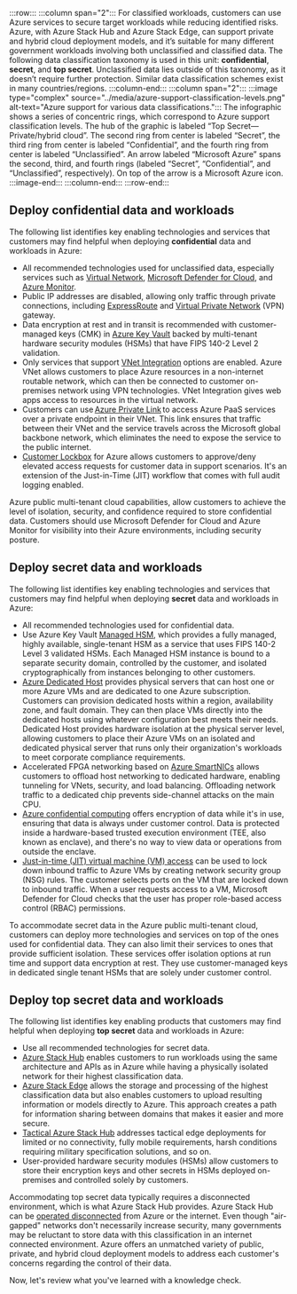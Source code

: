 :::row:::
:::column span="2":::
For classified workloads, customers can use Azure services to secure target workloads while reducing identified risks. Azure, with Azure Stack Hub and Azure Stack Edge, can support private and hybrid cloud deployment models, and it’s suitable for many different government workloads involving both unclassified and classified data. The following data classification taxonomy is used in this unit: **confidential**, **secret**, and **top secret**. Unclassified data lies outside of this taxonomy, as it doesn’t require further protection. Similar data classification schemes exist in many countries/regions.
:::column-end:::
:::column span="2":::
:::image type="complex" source="../media/azure-support-classification-levels.png" alt-text="Azure support for various data classifications.":::
The infographic shows a series of concentric rings, which correspond to Azure support classification levels. The hub of the graphic is labeled “Top Secret—Private/hybrid cloud”. The second ring from center is labeled “Secret”, the third ring from center is labeled “Confidential”, and the fourth ring from center is labeled “Unclassified”. An arrow labeled “Microsoft Azure” spans the second, third, and fourth rings (labeled “Secret”, “Confidential”, and “Unclassified”, respectively). On top of the arrow is a Microsoft Azure icon.
:::image-end:::
:::column-end:::
:::row-end:::

## Deploy confidential data and workloads

The following list identifies key enabling technologies and services that customers may find helpful when deploying **confidential** data and workloads in Azure:

* All recommended technologies used for unclassified data, especially services such as [Virtual Network](/azure/virtual-network/virtual-networks-overview), [Microsoft Defender for Cloud](/azure/security-center/), and [Azure Monitor](/azure/azure-monitor/).
* Public IP addresses are disabled, allowing only traffic through private connections, including [ExpressRoute](/azure/expressroute) and [Virtual Private Network](/azure/vpn-gateway/) (VPN) gateway.
* Data encryption at rest and in transit is recommended with customer-managed keys (CMK) in [Azure Key Vault](/azure/key-vault/) backed by multi-tenant hardware security modules (HSMs) that have FIPS 140-2 Level 2 validation.
* Only services that support [VNet Integration](/azure/virtual-network/virtual-network-for-azure-services) options are enabled. Azure VNet allows customers to place Azure resources in a non-internet routable network, which can then be connected to customer on-premises network using VPN technologies. VNet Integration gives web apps access to resources in the virtual network.
* Customers can use [Azure Private Link](/azure/private-link/) to access Azure PaaS services over a private endpoint in their VNet. This link ensures that traffic between their VNet and the service travels across the Microsoft global backbone network, which eliminates the need to expose the service to the public internet.
* [Customer Lockbox](/azure/security/fundamentals/customer-lockbox-overview) for Azure allows customers to approve/deny elevated access requests for customer data in support scenarios. It's an extension of the Just-in-Time (JIT) workflow that comes with full audit logging enabled.

Azure public multi-tenant cloud capabilities, allow customers to achieve the level of isolation, security, and confidence required to store confidential data. Customers should use Microsoft Defender for Cloud and Azure Monitor for visibility into their Azure environments, including security posture.

## Deploy secret data and workloads

The following list identifies key enabling technologies and services that customers may find helpful when deploying **secret** data and workloads in Azure:

* All recommended technologies used for confidential data.
* Use Azure Key Vault [Managed HSM](/azure/key-vault/managed-hsm/overview), which provides a fully managed, highly available, single-tenant HSM as a service that uses FIPS 140-2 Level 3 validated HSMs. Each Managed HSM instance is bound to a separate security domain, controlled by the customer, and isolated cryptographically from instances belonging to other customers.
* [Azure Dedicated Host](https://azure.microsoft.com/services/virtual-machines/dedicated-host/) provides physical servers that can host one or more Azure VMs and are dedicated to one Azure subscription. Customers can provision dedicated hosts within a region, availability zone, and fault domain. They can then place VMs directly into the dedicated hosts using whatever configuration best meets their needs. Dedicated Host provides hardware isolation at the physical server level, allowing customers to place their Azure VMs on an isolated and dedicated physical server that runs only their organization's workloads to meet corporate compliance requirements.
* Accelerated FPGA networking based on [Azure SmartNICs](https://www.microsoft.com/research/publication/azure-accelerated-networking-smartnics-public-cloud/) allows customers to offload host networking to dedicated hardware, enabling tunneling for VNets, security, and load balancing. Offloading network traffic to a dedicated chip prevents side-channel attacks on the main CPU.
* [Azure confidential computing](/azure/confidential-computing/) offers encryption of data while it's in use, ensuring that data is always under customer control. Data is protected inside a hardware-based trusted execution environment (TEE, also known as enclave), and there's no way to view data or operations from outside the enclave.
* [Just-in-time (JIT) virtual machine (VM) access](/azure/security-center/security-center-just-in-time) can be used to lock down inbound traffic to Azure VMs by creating network security group (NSG) rules. The customer selects ports on the VM that are locked down to inbound traffic. When a user requests access to a VM, Microsoft Defender for Cloud checks that the user has proper role-based access control (RBAC) permissions.

To accommodate secret data in the Azure public multi-tenant cloud, customers can deploy more technologies and services on top of the ones used for confidential data. They can also limit their services to ones that provide sufficient isolation. These services offer isolation options at run time and support data encryption at rest. They use customer-managed keys in dedicated single tenant HSMs that are solely under customer control.

## Deploy top secret data and workloads

The following list identifies key enabling products that customers may find helpful when deploying **top secret** data and workloads in Azure:

* Use all recommended technologies for secret data.
* [Azure Stack Hub](/azure-stack/operator/azure-stack-overview) enables customers to run workloads using the same architecture and APIs as in Azure while having a physically isolated network for their highest classification data.
* [Azure Stack Edge](/azure/databox-online/azure-stack-edge-gpu-overview) allows the storage and processing of the highest classification data but also enables customers to upload resulting information or models directly to Azure. This approach creates a path for information sharing between domains that makes it easier and more secure.
* [Tactical Azure Stack Hub](https://www.dell.com/en-us/dt/hyperconverged-infrastructure/microsoft-azure-stack/microsoft-azure-stack-hub.htm) addresses tactical edge deployments for limited or no connectivity, fully mobile requirements, harsh conditions requiring military specification solutions, and so on.
* User-provided hardware security modules (HSMs) allow customers to store their encryption keys and other secrets in HSMs deployed on-premises and controlled solely by customers.

Accommodating top secret data typically requires a disconnected environment, which is what Azure Stack Hub provides.  Azure Stack Hub can be [operated disconnected](/azure-stack/operator/azure-stack-disconnected-deployment) from Azure or the internet. Even though "air-gapped" networks don't necessarily increase security, many governments may be reluctant to store data with this classification in an internet connected environment. Azure offers an unmatched variety of public, private, and hybrid cloud deployment models to address each customer's concerns regarding the control of their data.

Now, let's review what you've learned with a knowledge check.
